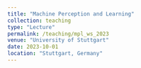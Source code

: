 ```yaml
---
title: "Machine Perception and Learning"
collection: teaching
type: "Lecture"
permalink: /teaching/mpl_ws_2023
venue: "University of Stuttgart"
date: 2023-10-01
location: "Stuttgart, Germany"
---
```

